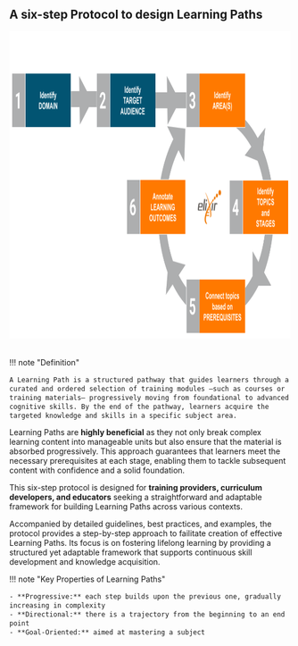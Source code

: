 ## A six-step Protocol to design Learning Paths

<div style="text-align: left;">
    <img src="../../assets/images/protocol/LP_blu_orange_version3.png" alt="LP" width="800" height="550">
</div>

<br>


!!! note "Definition"

    A Learning Path is a structured pathway that guides learners through a curated and ordered selection of training modules —such as courses or training materials— progressively moving from foundational to advanced cognitive skills. By the end of the pathway, learners acquire the targeted knowledge and skills in a specific subject area.


Learning Paths are **highly beneficial** as they not only break complex learning content into manageable units but also ensure that the material is absorbed progressively. This approach guarantees that learners meet the necessary prerequisites at each stage, enabling them to tackle subsequent content with confidence and a solid foundation.

This six-step protocol is designed for **training providers, curriculum developers, and educators** seeking a straightforward and adaptable framework for building Learning Paths across various contexts.

Accompanied by detailed guidelines, best practices, and examples, the protocol provides a step-by-step approach to failitate creation of effective Learning Paths. Its focus is on fostering lifelong learning by providing a structured yet adaptable framework that supports continuous skill development and knowledge acquisition.

!!! note "Key Properties of Learning Paths"

    - **Progressive:** each step builds upon the previous one, gradually increasing in complexity
    - **Directional:** there is a trajectory from the beginning to an end point
    - **Goal-Oriented:** aimed at mastering a subject



